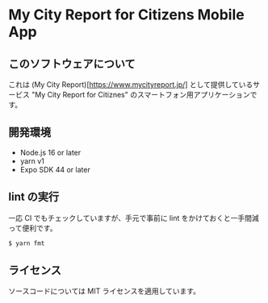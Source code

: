 # My City Report for Citizens Mobile App

## このソフトウェアについて
これは (My City Report)[https://www.mycityreport.jp/] として提供しているサービス "My City Report for Citiznes" のスマートフォン用アプリケーションです。

## 開発環境
- Node.js 16 or later
- yarn v1
- Expo SDK 44 or later

## lint の実行
一応 CI でもチェックしていますが、手元で事前に lint をかけておくと一手間減って便利です。

```bash
$ yarn fmt
```

## ライセンス
ソースコードについては MIT ライセンスを適用しています。
